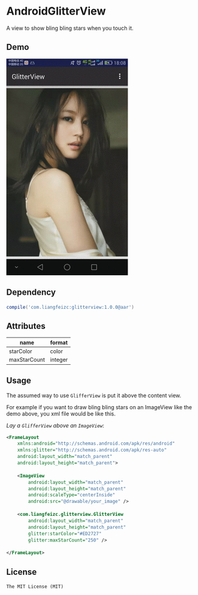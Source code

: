# AndroidGlitterView

A view to show bling bling stars when you touch it.

## Demo

![](art/sample.gif)

## Dependency

```groovy
compile('com.liangfeizc:glitterview:1.0.0@aar')
```

## Attributes

|name|format|
|---|---|
|starColor|color|
|maxStarCount|integer|

## Usage

The assumed way to use `GlifferView` is put it above the content view. 

For example if you want to draw bling bling stars on an ImageView like the demo above, you xml file would be like this.

*Lay a `GlifferView` above an `ImageView`*:

```xml
<FrameLayout
    xmlns:android="http://schemas.android.com/apk/res/android"
    xmlns:glitter="http://schemas.android.com/apk/res-auto"
    android:layout_width="match_parent"
    android:layout_height="match_parent">

    <ImageView
        android:layout_width="match_parent"
        android:layout_height="match_parent"
        android:scaleType="centerInside"
        android:src="@drawable/your_image" />

    <com.liangfeizc.glitterview.GlitterView
        android:layout_width="match_parent"
        android:layout_height="match_parent"
        glitter:starColor="#ED2727"
        glitter:maxStarCount="250" />

</FrameLayout>
```

## License

    The MIT License (MIT)
    

